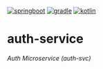 [![springboot](https://img.shields.io/badge/SpringBoot-6DB33F?&logo=Spring&logoColor=white)](https://start.spring.io)
[![gradle](https://img.shields.io/badge/Gradle-02303A?&logo=Gradle&logoColor=white)](https://docs.gradle.org/current/userguide/userguide.html)
[![kotlin](https://img.shields.io/badge/Kotlin-B125EA?&logo=kotlin&logoColor=white)](https://kotlinlang.org/)
# auth-service
*Auth Microservice (auth-svc)*
